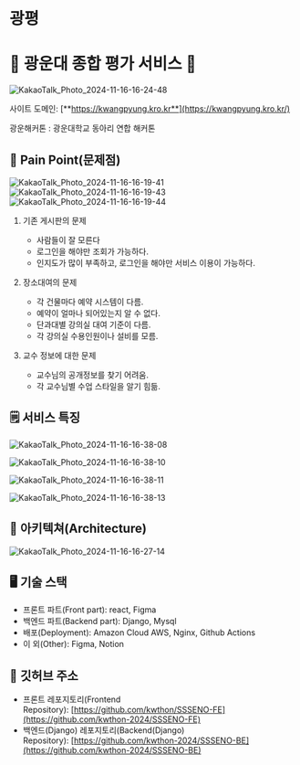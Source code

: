 # 광평

# **🏫 광운대 종합 평가 서비스 🏫**

![KakaoTalk_Photo_2024-11-16-16-24-48](https://github.com/user-attachments/assets/1c615935-3870-4cc3-afc7-54b8f44829fb)


사이트 도메인: [**https://kwangpyung.kro.kr**](https://kwangpyung.kro.kr/)

광운해커톤 : 광운대학교 동아리 연합 해커톤

## 🔎 Pain Point(문제점)

![KakaoTalk_Photo_2024-11-16-16-19-41](https://github.com/user-attachments/assets/a2b8c499-8f85-42d1-9ad4-738502f906c9)
![KakaoTalk_Photo_2024-11-16-16-19-43](https://github.com/user-attachments/assets/d676b8e9-4df9-4519-9ca1-d95b7db91c8f)
![KakaoTalk_Photo_2024-11-16-16-19-44](https://github.com/user-attachments/assets/a0aa42cc-87b5-4fe4-8719-0d142a89f8d4)

1) 기존 게시판의 문제
   * 사람들이 잘 모른다
   * 로그인을 해야만 조회가 가능하다.
   * 인지도가 많이 부족하고, 로그인을 해야만 서비스 이용이 가능하다.

2) 장소대여의 문제
   * 각 건물마다 예약 시스템이 다름.
   * 예약이 얼마나 되어있는지 알 수 없다.
   * 단과대별 강의실 대여 기준이 다름.
   * 각 강의실 수용인원이나 설비를 모름.
   
3) 교수 정보에 대한 문제
   * 교수님의 공개정보를 찾기 어려움.
   * 각 교수님별 수업 스타일을 알기 힘듦.


## 🗒️ 서비스 특징

![KakaoTalk_Photo_2024-11-16-16-38-08](https://github.com/user-attachments/assets/f1fd12a6-29eb-4197-9265-2d7aa745e198)

![KakaoTalk_Photo_2024-11-16-16-38-10](https://github.com/user-attachments/assets/b6daa817-3912-449c-a3fa-c2feddc47a06)

![KakaoTalk_Photo_2024-11-16-16-38-11](https://github.com/user-attachments/assets/172444d3-2a8a-4182-a43a-300c28740540)

![KakaoTalk_Photo_2024-11-16-16-38-13](https://github.com/user-attachments/assets/d7e73ee2-4cf1-43aa-b408-a8aea74df23e)




## **📜 아키텍쳐(Architecture)**

![KakaoTalk_Photo_2024-11-16-16-27-14](https://github.com/user-attachments/assets/e31f2b89-c7a3-45c0-889e-02b6d93b5d1a)


## 🖥️ 기술 스택

- 프론트 파트(Front part): react, Figma
- 백엔드 파트(Backend part): Django, Mysql
- 배포(Deployment): Amazon Cloud AWS, Nginx, Github Actions
- 이 외(Other): Figma, Notion

## **📌** 깃허브 주소
- 프론트 레포지토리(Frontend Repository): [https://github.com/kwthon/SSSENO-FE](https://github.com/kwthon-2024/SSSENO-FE)
- 백엔드(Django) 레포지토리(Backend(Django) Repository): [https://github.com/kwthon-2024/SSSENO-BE](https://github.com/kwthon-2024/SSSENO-BE)

